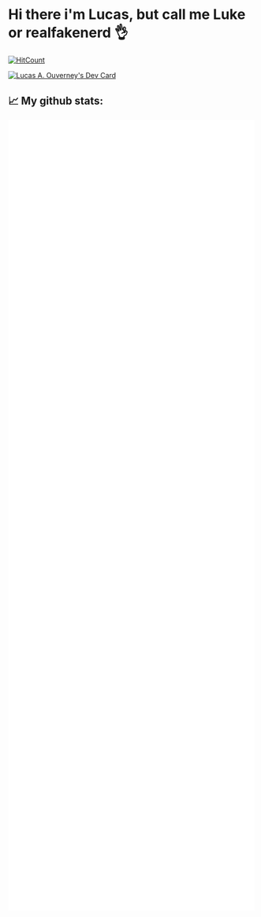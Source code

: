 # Hi there i'm Lucas, but call me Luke or realfakenerd 👌

 [![HitCount](https://hits.dwyl.com/realfakenerd/realfakenerd.svg?style=flat-square&show=unique)](http://hits.dwyl.com/realfakenerd/realfakenerd)

<a align="center" href="https://app.daily.dev/realfakenerd">
 <img src="https://api.daily.dev/devcards/v2/l03zp6G7x.png?type=wide&r=3gg" width="652" alt="Lucas A. Ouverney's Dev Card"/>
</a>

## 📈 My github stats:

<img align="left" src="/github-metrics.svg" alt="Metrics" width="500">
